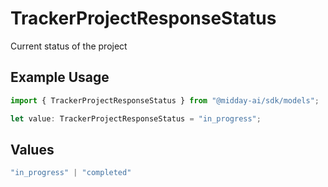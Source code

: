 # TrackerProjectResponseStatus

Current status of the project

## Example Usage

```typescript
import { TrackerProjectResponseStatus } from "@midday-ai/sdk/models";

let value: TrackerProjectResponseStatus = "in_progress";
```

## Values

```typescript
"in_progress" | "completed"
```